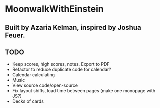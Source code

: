 # MoonwalkWithEinstein

## Built by Azaria Kelman, inspired by Joshua Feuer.


## TODO
- Keep scores, high scores, notes. Export to PDF
- Refactor to reduce duplicate code for calendar?
- Calendar calculating
- Music
- View source code/open-source
- Fix layout shifts, load time between pages (make one monopage with JS?)
- Decks of cards